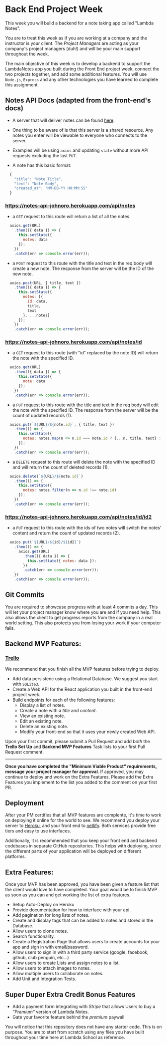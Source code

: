 # Back End Project Week

This week you will build a backend for a note taking app called "Lambda Notes".

You are to treat this week as if you are working at a company and the instructor is your client. The _Project Managers_ are acting as your company's project managers (duh!) and will be your main support throughout the week.

The main objective of this week is to develop a backend to support the LambdaNotes app you built during the Front End project week, connect the two projects together, and add some additional features. You will use `Node.js`, `Express` and any other technologies you have learned to complete this assignment.

## Notes API Docs (adapted from the front-end's docs)

- A server that will deliver notes can be found [here](https://notes-api-johnoro.herokuapp.com/):

- One thing to be aware of is that this server is a shared resource. Any notes you enter will be viewable to everyone who connects to the server.

- Examples will be using `axios` and updating `state` without more API requests excluding the last `PUT`.

- A note has this basic format:

```js
  {
    "title": "Note Title",
    "text": "Note Body",
    "created_at": "MM-DD-YY HH:MM:SS"
  }
```

### https://notes-api-johnoro.herokuapp.com/api/notes

- a `GET` request to this route will return a list of all the notes.
```js
  axios.get(URL)
    .then(({ data }) => {
      this.setState({
        notes: data
      });
    })
    .catch(err => console.error(err));
```

- a `POST` request to this route with the title and text in the req.body will create a new note. The response from the server will be the ID of the new note.
```js
  axios.post(URL, { title, text })
    .then(({ data }) => {
      this.setState({
        notes: [{
          id: data,
          title,
          text
        }, ...notes]
      });
    })
    .catch(err => console.error(err));
```

### https://notes-api-johnoro.herokuapp.com/api/notes/id

- a `GET` request to this route (with "id" replaced by the note ID) will return the note with the specified ID.
```js
  axios.get(URL)
    .then(({ data }) => {
      this.setState({
        note: data
      });
    })
    .catch(err => console.error(err));
```

- a `PUT` request to this route with the title and text in the req body will edit the note with the specified ID. The response from the server will be the count of updated records (1).
```js
  axios.put(`${URL}/${note.id}`, { title, text })
    .then(() => {
      this.setState({
        notes: notes.map(n => n.id === note.id ? {...n, title, text} : n)
      });
    })
    .catch(err => console.error(err));
```

- a `DELETE` request to this route will delete the note with the specified ID and will return the count of deleted records (1).
```js
  axios.delete(`${URL}/${note.id}`)
    .then(() => {
      this.setState({
        notes: notes.filter(n => n.id !== note.id)
      });
    })
    .catch(err => console.error(err));
```

### https://notes-api-johnoro.herokuapp.com/api/notes/id/id2

- a `PUT` request to this route with the ids of two notes will switch the notes' content and return the count of updated records (2).
```js
  axios.put(`${URL}/${id}/${id2}`)
    .then(() => {
      axios.get(URL)
        .then(({ data }) => {
          this.setState({ notes: data });
        })
        .catch(err => console.error(err));
    })
    .catch(err => console.error(err));
```

## Git Commits

You are required to showcase progress with at least 4 commits a day. This will let your project manager know where you are and if you need help. This also allows the client to get progress reports from the company in a real world setting. This also protects you from losing your work if your computer fails.

## Backend MVP Features:

### [Trello](https://trello.com/b/sgGWEZY9/backend-lambda-notes-by-john-orourke)

We recommend that you finish all the MVP features before trying to deploy.

- Add data persistenc using a Relational Database. We suggest you start with `SQLite3`.
- Create a Web API for the React application you built in the front-end project week.
- Build endpoints for each of the following features:
  - Display a list of notes.
  - Create a note with a _title_ and _content_.
  - View an existing note.
  - Edit an existing note.
  - Delete an existing note.
  - Modify your front-end so that it uses your newly created Web API.

Upon your first commit, please submit a Pull Request and add _both_ the **Trello Set Up** and **Backend MVP Features** Task lists to your first Pull Request comment.

---

**Once you have completed the "Minimum Viable Product" requirements, message your project manager for approval**. If approved, you may continue to deploy and work on the Extra Features. Please add the Extra Features you implement to the list you added to the comment on your first PR.

## Deployment

After your PM certifies that all MVP features are complente, it's time to work on deploying it online for the world to see. We recommend you deploy your server to [Heroku](https://devcenter.heroku.com/articles/getting-started-with-nodejs#introduction), and your front end to [netlify](https://www.netlify.com/blog/2016/09/29/a-step-by-step-guide-deploying-on-netlify/). Both services provide free tiers and easy to use interfaces.

Additionally, it is recommended that you keep your front end and backend codebases in separate GitHub repositories. This helps with deploying, since the different parts of your application will be deployed on different platforms.

## Extra Features:

Once your MVP has been approved, you have been given a feature list that the client would love to have completed. Your goal would be to finish MVP as soon as you can and get working the list of extra features.

- Setup Auto-Deploy on Heroku
- Provide documentation for how to interface with your api.
- Add pagination for long lists of notes.
- Create and display tags that can be added to notes and stored in the Database.
- Allow users to clone notes.
- Search functionality.
- Create a Registration Page that allows users to create accounts for your app and sign in with email/password.
- Allow users to sign in with a third party service (google, facebook, github, club penguin, etc...)
- Allow users to create Lists and assign notes to a list.
- Allow users to attach images to notes.
- Allow multiple users to collaborate on notes.
- Add Unit and Integration Tests.

## Super Duper Extra Credit Bonus Features

- Add a payment form integrating with _Stripe_ that allows Users to buy a _"Premium"_ version of Lambda Notes.
- Gate your favorite feature behind the _premium_ paywall

You will notice that this repository does not have any starter code. This is on purpose. You are to start from scratch using any files you have built throughout your time here at Lambda School as reference.
